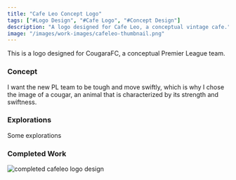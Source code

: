 ```yaml
---
title: "Cafe Leo Concept Logo"
tags: ["#Logo Design", "#Cafe Logo", "#Concept Design"]
description: "A logo designed for Cafe Leo, a conceptual vintage cafe."
image: "/images/work-images/cafeleo-thumbnail.png"
---
```

This is a logo designed for CougaraFC, a conceptual Premier League team.

### Concept

I want the new PL team to be tough and move swiftly, which is why I chose the image of a cougar, an animal that is characterized by its strength and swiftness.

### Explorations

Some explorations

### Completed Work

![completed cafeleo logo design](/images/work-images/cafeleo-thumbnail.png)
